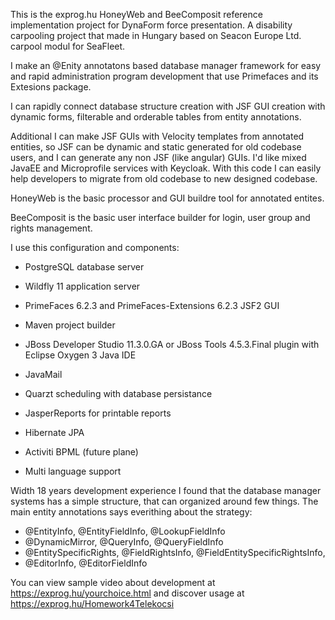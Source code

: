 This is the exprog.hu HoneyWeb and BeeComposit reference implementation project for DynaForm force presentation. A disability carpooling project that made in Hungary based on Seacon Europe Ltd. carpool modul for SeaFleet.

I make an @Enity annotatons based database manager framework for easy and rapid administration program development that use Primefaces and its Extesions package.

I can rapidly connect database structure creation with JSF GUI creation with dynamic forms, filterable and orderable tables from entity annotations.

Additional I can make JSF GUIs with Velocity templates from annotated entities, so JSF can be dynamic and static generated for old codebase users, and I can generate any non JSF (like angular) GUIs. I'd like mixed JavaEE and Microprofile services with Keycloak. With this code I can easily help developers to migrate from old codebase to new designed codebase.

HoneyWeb is the basic processor and GUI buildre tool for annotated entites.

BeeComposit is the basic user interface builder for login, user group and rights management.

I use this configuration and components:

- PostgreSQL database server

- Wildfly 11 application server

- PrimeFaces 6.2.3 and PrimeFaces-Extensions 6.2.3 JSF2 GUI

- Maven project builder

- JBoss Developer Studio 11.3.0.GA or JBoss Tools 4.5.3.Final plugin with Eclipse Oxygen 3 Java IDE

- JavaMail

- Quarzt scheduling with database persistance

- JasperReports for printable reports

- Hibernate JPA

- Activiti BPML (future plane)

- Multi language support

Width 18 years development experience I found that the database manager systems has a simple structure, that can organized around few things. The main entity annotations says everithing about the strategy:

- @EntityInfo, @EntityFieldInfo, @LookupFieldInfo
- @DynamicMirror, @QueryInfo, @QueryFieldInfo
- @EntitySpecificRights, @FieldRightsInfo, @FieldEntitySpecificRightsInfo,
- @EditorInfo, @EditorFieldInfo

You can view sample video about development at https://exprog.hu/yourchoice.html and discover usage at https://exprog.hu/Homework4Telekocsi
